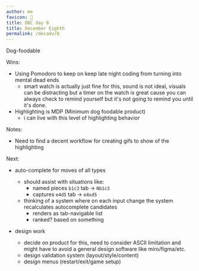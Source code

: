 ```yaml
---
author: me
favicon: 👻
title: DBC day 8
title: December Eighth
permalink: /decadv/8
---
```


Dog-foodable

Wins:
* Using Pomodoro to keep on keep late night coding from turning into mental dead ends
    * smart watch is actually just fine for this, sound is not ideal, visuals can be distracting but a timer on the watch is great cause you can always check to remind yourself but it's not going to remind you until it's done.
* Highlighting is MDP (Minimum dog foodable product)
    * i can live with this level of highlighting behavior

Notes:
* Need to find a decent workflow for creating gifs to show of the highlighting

Next:
* auto-complete for moves of all types
    * should assist with situations like:
        * named pieces `b1c3` tab -> `Nb1c3`
        * captures `e4d5` tab -> `e4xd5`
    * thinking of a system where on each input change the system recalculates autocomplete candidates
        * renders as tab-navigable list
        * ranked? based on something

* design work
    * decide on product for this, need to consider ASCII limitation and might have to avoid a general design software like miro/figma/etc.
    * design validation system (layout/style/content)
    * design menus (restart/exit/game setup)
